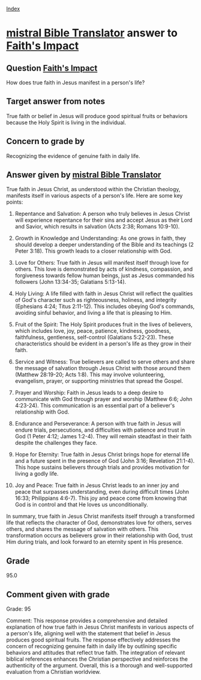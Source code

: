 
[Index](../../index.md)
# [mistral Bible Translator](../../answering_models/mistral_Bible_Translator.md) answer to [Faith's Impact](../../questions/Faith's_Impact.md)

## Question [Faith's Impact](../../questions/Faith's_Impact.md)
How does true faith in Jesus manifest in a person's life?

## Target answer from notes
True faith or belief in Jesus will produce good spiritual fruits or behaviors because the Holy Spirit is living in the individual.

## Concern to grade by
Recognizing the evidence of genuine faith in daily life.

## Answer given by [mistral Bible Translator](../../answering_models/mistral_Bible_Translator.md)
 True faith in Jesus Christ, as understood within the Christian theology, manifests itself in various aspects of a person's life. Here are some key points:

1. Repentance and Salvation: A person who truly believes in Jesus Christ will experience repentance for their sins and accept Jesus as their Lord and Savior, which results in salvation (Acts 2:38; Romans 10:9-10).

2. Growth in Knowledge and Understanding: As one grows in faith, they should develop a deeper understanding of the Bible and its teachings (2 Peter 3:18). This growth leads to a closer relationship with God.

3. Love for Others: True faith in Jesus will manifest itself through love for others. This love is demonstrated by acts of kindness, compassion, and forgiveness towards fellow human beings, just as Jesus commanded his followers (John 13:34-35; Galatians 5:13-14).

4. Holy Living: A life filled with faith in Jesus Christ will reflect the qualities of God's character such as righteousness, holiness, and integrity (Ephesians 4:24; Titus 2:11-12). This includes obeying God's commands, avoiding sinful behavior, and living a life that is pleasing to Him.

5. Fruit of the Spirit: The Holy Spirit produces fruit in the lives of believers, which includes love, joy, peace, patience, kindness, goodness, faithfulness, gentleness, self-control (Galatians 5:22-23). These characteristics should be evident in a person's life as they grow in their faith.

6. Service and Witness: True believers are called to serve others and share the message of salvation through Jesus Christ with those around them (Matthew 28:19-20; Acts 1:8). This may involve volunteering, evangelism, prayer, or supporting ministries that spread the Gospel.

7. Prayer and Worship: Faith in Jesus leads to a deep desire to communicate with God through prayer and worship (Matthew 6:6; John 4:23-24). This communication is an essential part of a believer's relationship with God.

8. Endurance and Perseverance: A person with true faith in Jesus will endure trials, persecutions, and difficulties with patience and trust in God (1 Peter 4:12; James 1:2-4). They will remain steadfast in their faith despite the challenges they face.

9. Hope for Eternity: True faith in Jesus Christ brings hope for eternal life and a future spent in the presence of God (John 3:16; Revelation 21:1-4). This hope sustains believers through trials and provides motivation for living a godly life.

10. Joy and Peace: True faith in Jesus Christ leads to an inner joy and peace that surpasses understanding, even during difficult times (John 16:33; Philippians 4:6-7). This joy and peace come from knowing that God is in control and that He loves us unconditionally.

In summary, true faith in Jesus Christ manifests itself through a transformed life that reflects the character of God, demonstrates love for others, serves others, and shares the message of salvation with others. This transformation occurs as believers grow in their relationship with God, trust Him during trials, and look forward to an eternity spent in His presence.

## Grade
95.0

## Comment given with grade
Grade: 95

Comment: This response provides a comprehensive and detailed explanation of how true faith in Jesus Christ manifests in various aspects of a person's life, aligning well with the statement that belief in Jesus produces good spiritual fruits. The response effectively addresses the concern of recognizing genuine faith in daily life by outlining specific behaviors and attitudes that reflect true faith. The integration of relevant biblical references enhances the Christian perspective and reinforces the authenticity of the argument. Overall, this is a thorough and well-supported evaluation from a Christian worldview.
